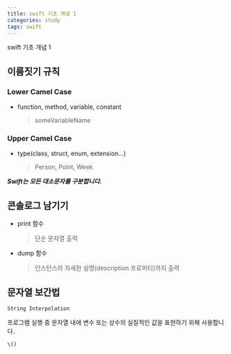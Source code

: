 ```yaml
---
title: swift 기초 개념 1
categories: study
tags: swift
---
```

swift 기초 개념 1

## 이름짓기 규칙

### Lower Camel Case

- function, method, variable, constant  
    
    > someVariableName
    

### Upper Camel Case

- type(class, struct, enum, extension…)  
    
    > Person, Point, Week
    

**_Swift는 모든 대소문자를 구분합니다._**

## 콘솔로그 남기기

- print 함수  
    
    > 단순 문자열 출력
    
- dump 함수  
    
    > 인스턴스의 자세한 설명(description 프로퍼티)까지 출력
    

## 문자열 보간법

`String Interpolation`

프로그램 실행 중 문자열 내에 변수 또는 상수의 실질적인 값을 표현하기 위해 사용합니다.

`\()`